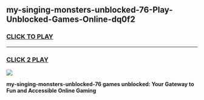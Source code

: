 
## my-singing-monsters-unblocked-76-Play-Unblocked-Games-Online-dq0f2
<h3>
<a href="https://premium76.site?title=my-singing-monsters-unblocked-76&ref=25A">CLICK TO PLAY</a></h3>
<hr>

<h3>
<a href="https://premium76.site?title=my-singing-monsters-unblocked-76&ref=25A">CLICK 2 PLAY</a>
  
</h3>

<a href="https://premium76.site?title=my-singing-monsters-unblocked-76&ref=25A"><img src="https://clearcache.store/games.png"></a>


**my-singing-monsters-unblocked-76 games unblocked: Your Gateway to Fun and Accessible Online Gaming**
